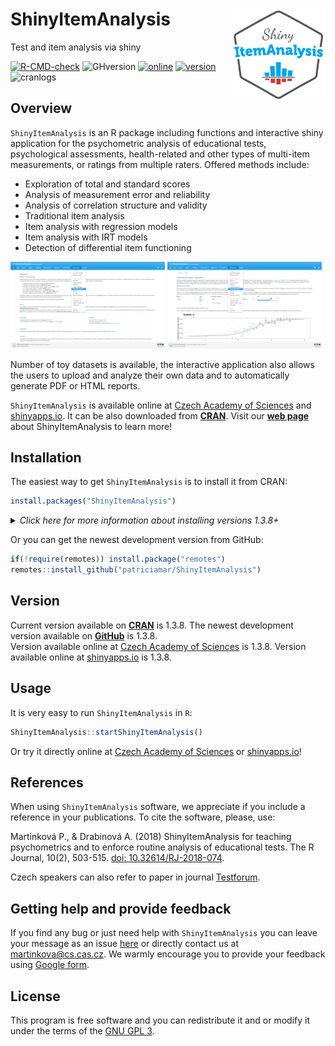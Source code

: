 # ShinyItemAnalysis <img src="inst/ShinyItemAnalysis/www/sia_logo.svg" align="right" width=150/> 
Test and item analysis via shiny

<!-- badges: start -->
[![R-CMD-check](https://github.com/ApplStat/ShinyItemAnalysis-Private/workflows/R-CMD-check/badge.svg)](https://github.com/ApplStat/ShinyItemAnalysis-Private/actions)
![GHversion](https://img.shields.io/github/release/patriciamar/ShinyItemAnalysis.svg)
[![online](https://img.shields.io/badge/online-1.3.8-yellow.svg)](https://shiny.cs.cas.cz/ShinyItemAnalysis/)
[![version](https://www.r-pkg.org/badges/version/ShinyItemAnalysis)](https://CRAN.R-project.org/package=ShinyItemAnalysis)
![cranlogs](https://cranlogs.r-pkg.org/badges/ShinyItemAnalysis)
  <!-- badges: end -->

## Overview
`ShinyItemAnalysis` is an R package including functions and interactive shiny application for the psychometric analysis of educational tests,
    psychological assessments, health-related and other types of multi-item measurements, or ratings from multiple raters. 
    Offered methods include:

 * Exploration of total and standard scores
 * Analysis of measurement error and reliability
 * Analysis of correlation structure and validity
 * Traditional item analysis
 * Item analysis with regression models
 * Item analysis with IRT models
 * Detection of differential item functioning

<p float="center">
    <img src=".readme_assets/scrSIAintro.png" width="49%" />
    <img src=".readme_assets/scrSIAdif.png" width="49%" />
</p>

Number of toy datasets is available, the interactive application also allows the users to upload and analyze their own data and to automatically generate PDF or HTML reports.

`ShinyItemAnalysis` is available online at [Czech Academy of Sciences](https://shiny.cs.cas.cz/ShinyItemAnalysis/) and [shinyapps.io](https://cemp.shinyapps.io/ShinyItemAnalysis/). It can be also downloaded from [**CRAN**](https://CRAN.R-project.org/package=ShinyItemAnalysis). Visit our [**web page**](http://www.shinyitemanalysis.org/) about ShinyItemAnalysis to learn more!

## Installation

The easiest way to get `ShinyItemAnalysis` is to install it from CRAN:

```r
install.packages("ShinyItemAnalysis")
```

<p>
<details>
<summary><i>Click here for more information about installing versions 1.3.8+</i></summary>
<p>From <code>ShinyItemAnalysis</code> version 1.3.8 on, only the most necessary package dependencies are installed out of the box. You may be prompted later on to install additional packages ensuring a smooth run of the interactive application. To install everything straight out, use rather:</p>
  
```r
install.packages("ShinyItemAnalysis", dependencies = TRUE)
```
</details>
</p>

Or you can get the newest development version from GitHub:

```r
if(!require(remotes)) install.package("remotes")
remotes::install_github("patriciamar/ShinyItemAnalysis")
```

## Version
Current version available on [**CRAN**](https://CRAN.R-project.org/package=ShinyItemAnalysis) is 1.3.8. 
The newest development version available on [**GitHub**](https://github.com/patriciamar/ShinyItemAnalysis) is 1.3.8.<br> 
Version available online at [Czech Academy of Sciences](https://shiny.cs.cas.cz/ShinyItemAnalysis/) is 1.3.8. 
Version available online at [shinyapps.io](https://cemp.shinyapps.io/ShinyItemAnalysis/) is 1.3.8. <br> 

## Usage
It is very easy to run `ShinyItemAnalysis` in `R`:

```r
ShinyItemAnalysis::startShinyItemAnalysis()
```
Or try it directly online at [Czech Academy of Sciences](https://shiny.cs.cas.cz/ShinyItemAnalysis/) or [shinyapps.io](https://cemp.shinyapps.io/ShinyItemAnalysis/)!

## References
When using `ShinyItemAnalysis` software, we appreciate if you include a reference in your publications. To cite the software, please, use: 

  Martinková P., & Drabinová A. (2018) ShinyItemAnalysis for teaching psychometrics and to enforce routine analysis of educational tests. The R Journal, 10(2), 503-515.
[doi: 10.32614/RJ-2018-074](https://doi.org/10.32614/RJ-2018-074). 

Czech speakers can also refer to paper in journal [Testforum](https://doi.org/10.5817/TF2017-9-129).

## Getting help and provide feedback
If you find any bug or just need help with `ShinyItemAnalysis` you can leave your message as an issue [here](https://github.com/patriciamar/ShinyItemAnalysis/issues) or directly contact us at martinkova@cs.cas.cz. We warmly encourage you to provide your feedback using [Google form](https://docs.google.com/forms/d/e/1FAIpQLSdbk2mkDacMlhGQmkFPa4A-Z4KcFMMG1IXugM8eSTzN7m4xnA/viewform).

## License
This program is free software and you can redistribute it and or modify it under the terms of the [GNU GPL 3](https://www.gnu.org/licenses/gpl-3.0.en.html).

